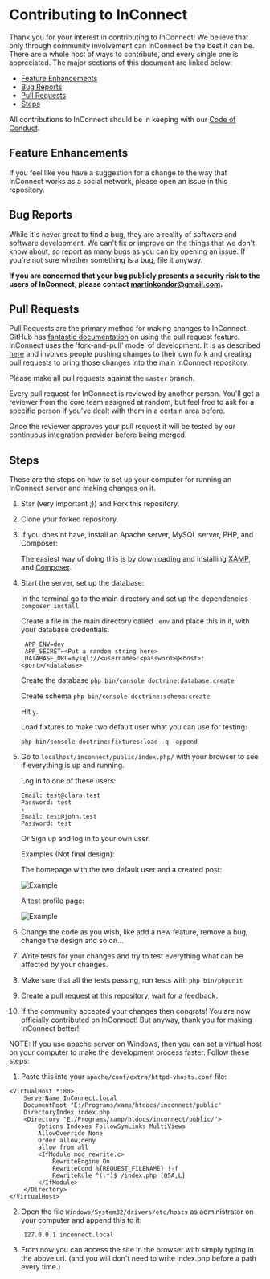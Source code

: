 # Contributing to InConnect
Thank you for your interest in contributing to InConnect! We believe that only 
through community involvement can InConnect be the best it can be. There are a whole
host of ways to contribute, and every single one is appreciated. The major 
sections of this document are linked below:

- [Feature Enhancements](#feature-enhancements)
- [Bug Reports](#bug-reports)
- [Pull Requests](#pull-requests)
- [Steps](#steps)

All contributions to InConnect should be in keeping with our 
[Code of Conduct](https://github.com/in-connect/inconnect/blob/master/.github/CODE_OF_CONDUCT.md).

## Feature Enhancements
If you feel like you have a suggestion for a change to the way that InConnect works
as a social network, please open an issue in this repository.

## Bug Reports
While it's never great to find a bug, they are a reality of software and 
software development. We can't fix or improve on the things that we don't know
about, so report as many bugs as you can by opening an issue. If you're not sure whether something 
is a bug, file it anyway.

**If you are concerned that your bug publicly presents a security risk to the
users of InConnect, please contact 
[martinkondor@gmail.com](mailto://martinkondor@gmail.com).**

## Pull Requests
Pull Requests are the primary method for making changes to InConnect. GitHub has 
[fantastic documentation](https://help.github.com/articles/about-pull-requests/)
on using the pull request feature. InConnect uses the 'fork-and-pull' model of 
development. It is as described 
[here](https://help.github.com/articles/about-collaborative-development-models/)
and involves people pushing changes to their own fork and creating pull requests
to bring those changes into the main InConnect repository.

Please make all pull requests against the `master` branch.

Every pull request for InConnect is reviewed by another person. You'll get a 
reviewer from the core team assigned at random, but feel free to ask for a 
specific person if you've dealt with them in a certain area before. 

Once the reviewer approves your pull request it will be tested by our continuous
integration provider before being merged.

## Steps
These are the steps on how to set up your computer for running an InConnect
server and making changes on it.

1. Star (very important ;)) and Fork this repository.
2. Clone your forked repository.
3. If you does'nt have, install an Apache server, MySQL server, PHP, and Composer:

   The easiest way of doing this is by downloading and installing [XAMP](https://www.apachefriends.org/hu/index.html),
   and [Composer](https://getcomposer.org/).
4. Start the server, set up the database:

   In the terminal go to the main directory and set up the dependencies
   ```composer install```
   
   Create a file in the main directory called ```.env``` and place this in it, with your database credentials:
   ```
    APP_ENV=dev
    APP_SECRET=<Put a random string here>
    DATABASE_URL=mysql://<username>:<password>@<host>:<port>/<database>
   ```
   Create the database
   ```php bin/console doctrine:database:create```

   Create schema
   ```php bin/console doctrine:schema:create```

   Hit ```y```.

   Load fixtures to make two default user what you can use for testing:
   
   ```php bin/console doctrine:fixtures:load -q -append```

5. Go to ```localhost/inconnect/public/index.php/``` with your browser to see if everything is up and running.
    
    Log in to one of these users:
    
    ```
    Email: test@clara.test
    Password: test
    -
    Email: test@john.test
    Password: test
    ```
    
    Or Sign up and log in to your own user.
    
    Examples (Not final design):
    
    The homepage with the two default user and a created post:
    
    ![Example](https://github.com/in-connect/inconnect/blob/master/src/DataFixtures/example1.png)

    A test profile page:
    
    ![Example](https://github.com/in-connect/inconnect/blob/master/src/DataFixtures/example2.png)

6. Change the code as you wish, like add a new feature, remove a bug, change the design and so on...
7. Write tests for your changes and try to test everything what can be affected by your changes.
8. Make sure that all the tests passing, run tests with ```php bin/phpunit```
9. Create a pull request at this repository, wait for a feedback.
10. If the community accepted your changes then congrats! You are now officially contributed on InConnect!
But anyway, thank you for making InConnect better! 

NOTE: If you use apache server on Windows, then you can
set a virtual host on your computer to make the development process faster.
Follow these steps:

1. Paste this into your ```apache/conf/extra/httpd-vhosts.conf``` file:
```
<VirtualHost *:80>
    ServerName InConnect.local
    DocumentRoot "E:/Programs/xamp/htdocs/inconnect/public"
    DirectoryIndex index.php
    <Directory "E:/Programs/xamp/htdocs/inconnect/public/">
        Options Indexes FollowSymLinks MultiViews
        AllowOverride None
        Order allow,deny
        allow from all
        <IfModule mod_rewrite.c>
            RewriteEngine On
            RewriteCond %{REQUEST_FILENAME} !-f
            RewriteRule ^(.*)$ /index.php [QSA,L]
        </IfModule>
    </Directory>
</VirtualHost>
```

2. Open the file ```Windows/System32/drivers/etc/hosts``` as administrator on your computer and append this to it:
```
    127.0.0.1 inconnect.local
```

3. From now you can access the site in the browser with simply typing in the above url.
(and you will don't need to write index.php before a path every time.)